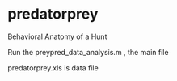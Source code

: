 # predatorprey
Behavioral Anatomy of a Hunt

Run the preypred_data_analysis.m , the main file

predatorprey.xls is data file
